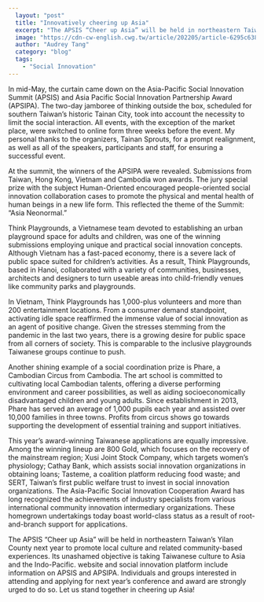 ```yaml
---
  layout: "post"
  title: "Innovatively cheering up Asia"
  excerpt: "The APSIS “Cheer up Asia” will be held in northeastern Taiwan’s Yilan County next year to promote local culture and related community-based experiences."
  image: "https://cdn-cw-english.cwg.tw/article/202205/article-6295c63863d10.jpg"
  author: "Audrey Tang"
  category: "blog"
  tags: 
    - "Social Innovation"
---
```


In mid-May, the curtain came down on the Asia-Pacific Social Innovation Summit (APSIS) and Asia Pacific Social Innovation Partnership Award (APSIPA). The two-day jamboree of thinking outside the box, scheduled for southern Taiwan’s historic Tainan City, took into account the necessity to limit the social interaction. All events, with the exception of the market place, were switched to online form three weeks before the event. My personal thanks to the organizers, Tainan Sprouts, for a prompt realignment, as well as all of the speakers, participants and staff, for ensuring a successful event.

At the summit, the winners of the APSIPA were revealed. Submissions from Taiwan, Hong Kong, Vietnam and Cambodia won awards. The jury special prize with the subject Human-Oriented encouraged people-oriented social innovation collaboration cases to promote the physical and mental health of human beings in a new life form. This reflected the theme of the Summit: “Asia Neonormal.”

Think Playgrounds, a Vietnamese team devoted to establishing an urban playground space for adults and children, was one of the winning submissions employing unique and practical social innovation concepts. Although Vietnam has a fast-paced economy, there is a severe lack of public space suited for children’s activities. As a result, Think Playgrounds, based in Hanoi, collaborated with a variety of communities, businesses, architects and designers to turn useable areas into child-friendly venues like community parks and playgrounds.

In Vietnam, Think Playgrounds has 1,000-plus volunteers and more than 200 entertainment locations. From a consumer demand standpoint, activating idle space reaffirmed the immense value of social innovation as an agent of positive change. Given the stresses stemming from the pandemic in the last two years, there is a growing desire for public space from all corners of society. This is comparable to the inclusive playgrounds Taiwanese groups continue to push.

Another shining example of a social coordination prize is Phare, a Cambodian Circus from Cambodia. The art school is committed to cultivating local Cambodian talents, offering a diverse performing environment and career possibilities, as well as aiding socioeconomically disadvantaged children and young adults. Since establishment in 2013, Phare has served an average of 1,000 pupils each year and assisted over 10,000 families in three towns. Profits from circus shows go towards supporting the development of essential training and support initiatives.

This year’s award-winning Taiwanese applications are equally impressive. Among the winning lineup are 800 Gold, which focuses on the recovery of the mainstream region; Xusi Joint Stock Company, which targets women’s physiology; Cathay Bank, which assists social innovation organizations in obtaining loans; Tasteme, a coalition platform reducing food waste; and SERT, Taiwan’s first public welfare trust to invest in social innovation organizations. The Asia-Pacific Social Innovation Cooperation Award has long recognized the achievements of industry specialists from various international community innovation intermediary organizations. These homegrown undertakings today boast world-class status as a result of root-and-branch support for applications.

The APSIS “Cheer up Asia” will be held in northeastern Taiwan’s Yilan County next year to promote local culture and related community-based experiences. Its unashamed objective is taking Taiwanese culture to Asia and the Indo-Pacific. website and social innovation platform include information on APSIS and APSIPA. Individuals and groups interested in attending and applying for next year’s conference and award are strongly urged to do so. Let us stand together in cheering up Asia!
